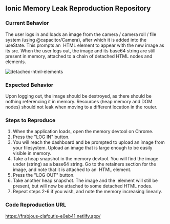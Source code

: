 ## Ionic Memory Leak Reproduction Repository

### Current Behavior
The user logs in and loads an image from the camera / camera roll / file system (using @capacitor/Camera), after which it is added into the useState. This prompts an <img> HTML element to appear with the new image as its src. When the user logs out, the image and its base64 string are still present in memory, attached to a chain of detached HTML nodes and elements.

![detached-html-elements](https://github.com/camilocalvo/ionic-memory-leak/assets/21162110/92c6b4eb-2084-4a3f-af56-ba60454062a9)

### Expected Behavior
Upon logging out, the image should be destroyed, as there should be nothing referencing it in memory. Resources (heap memory and DOM nodes) should not leak when moving to a different location in the router.

### Steps to Reproduce

1. When the application loads, open the memory devtool on Chrome.
2. Press the "LOG IN" button.
3. You will reach the dashboard and be prompted to upload an image from your filesystem. Upload an image that is large enough to be easily visible in memory.
4. Take a heap snapshot in the memory devtool. You will find the image under (string) as a base64 string. Go to the retainers section for the image, and note that it is attached to an <img> HTML element.
5. Press the "LOG OUT" button.
6. Take another heap snapshot. The image and the <img> element will still be present, but will now be attached to some detached HTML nodes.
7. Repeat steps 2-6 if you wish, and note the memory increasing linearly.

### Code Reproduction URL
https://frabjous-clafoutis-e0eb41.netlify.app/
